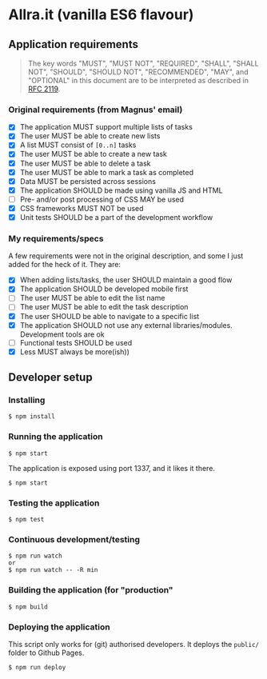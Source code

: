 # Allra.it (vanilla ES6 flavour)

## Application requirements
> The key words "MUST", "MUST NOT", "REQUIRED", "SHALL", "SHALL NOT", "SHOULD",
"SHOULD NOT", "RECOMMENDED",  "MAY", and "OPTIONAL" in this document
are to be interpreted as described in [RFC 2119](https://www.ietf.org/rfc/rfc2119.txt).

### Original requirements (from Magnus' email)
- [x] The application MUST support multiple lists of tasks
- [x] The user MUST be able to create new lists
- [x] A list MUST consist of `[0..n]` tasks
- [x] The user MUST be able to create a new task
- [x] The user MUST be able to delete a task
- [x] The user MUST be able to mark a task as completed
- [x] Data MUST be persisted across sessions
- [x] The application SHOULD be made using vanilla JS and HTML
- [ ] Pre- and/or post processing of CSS MAY be used
- [x] CSS frameworks MUST NOT be used
- [x] Unit tests SHOULD be a part of the development workflow

### My requirements/specs
A few requirements were not in the original description, and some I just added for the heck of it. They are:

- [x] When adding lists/tasks, the user SHOULD maintain a good flow
- [x] The application SHOULD be developed mobile first
- [ ] The user MUST be able to edit the list name
- [ ] The user MUST be able to edit the task description
- [x] The user SHOULD be able to navigate to a specific list
- [x] The application SHOULD not use any external libraries/modules. Development tools are ok
- [ ] Functional tests SHOULD be used
- [x] Less MUST always be more(ish))

## Developer setup

### Installing
```
$ npm install
```

### Running the application
```
$ npm start
```
The application is exposed using port 1337, and it likes it there.
```
$ npm start
```

### Testing the application
```
$ npm test
```

### Continuous development/testing
```
$ npm run watch
or
$ npm run watch -- -R min
```

### Building the application (for "production"
```
$ npm build
```

### Deploying the application
This script only works for (git) authorised developers.
It deploys the `public/` folder to Github Pages.
```
$ npm run deploy
```